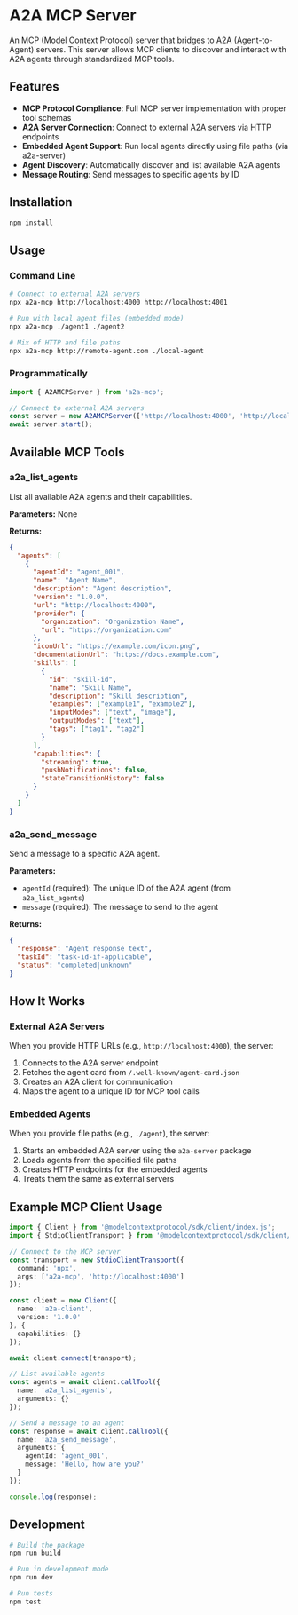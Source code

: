 # A2A MCP Server

An MCP (Model Context Protocol) server that bridges to A2A (Agent-to-Agent) servers. This server allows MCP clients to discover and interact with A2A agents through standardized MCP tools.

## Features

- **MCP Protocol Compliance**: Full MCP server implementation with proper tool schemas
- **A2A Server Connection**: Connect to external A2A servers via HTTP endpoints
- **Embedded Agent Support**: Run local agents directly using file paths (via a2a-server)
- **Agent Discovery**: Automatically discover and list available A2A agents
- **Message Routing**: Send messages to specific agents by ID

## Installation

```bash
npm install
```

## Usage

### Command Line

```bash
# Connect to external A2A servers
npx a2a-mcp http://localhost:4000 http://localhost:4001

# Run with local agent files (embedded mode)
npx a2a-mcp ./agent1 ./agent2

# Mix of HTTP and file paths
npx a2a-mcp http://remote-agent.com ./local-agent
```

### Programmatically

```typescript
import { A2AMCPServer } from 'a2a-mcp';

// Connect to external A2A servers
const server = new A2AMCPServer(['http://localhost:4000', 'http://localhost:4001']);
await server.start();
```

## Available MCP Tools

### a2a_list_agents
List all available A2A agents and their capabilities.

**Parameters:** None

**Returns:**
```json
{
  "agents": [
    {
      "agentId": "agent_001",
      "name": "Agent Name",
      "description": "Agent description",
      "version": "1.0.0",
      "url": "http://localhost:4000",
      "provider": {
        "organization": "Organization Name",
        "url": "https://organization.com"
      },
      "iconUrl": "https://example.com/icon.png",
      "documentationUrl": "https://docs.example.com",
      "skills": [
        {
          "id": "skill-id",
          "name": "Skill Name",
          "description": "Skill description",
          "examples": ["example1", "example2"],
          "inputModes": ["text", "image"],
          "outputModes": ["text"],
          "tags": ["tag1", "tag2"]
        }
      ],
      "capabilities": {
        "streaming": true,
        "pushNotifications": false,
        "stateTransitionHistory": false
      }
    }
  ]
}
```

### a2a_send_message
Send a message to a specific A2A agent.

**Parameters:**
- `agentId` (required): The unique ID of the A2A agent (from `a2a_list_agents`)
- `message` (required): The message to send to the agent

**Returns:**
```json
{
  "response": "Agent response text",
  "taskId": "task-id-if-applicable",
  "status": "completed|unknown"
}
```

## How It Works

### External A2A Servers
When you provide HTTP URLs (e.g., `http://localhost:4000`), the server:
1. Connects to the A2A server endpoint
2. Fetches the agent card from `/.well-known/agent-card.json`
3. Creates an A2A client for communication
4. Maps the agent to a unique ID for MCP tool calls

### Embedded Agents
When you provide file paths (e.g., `./agent`), the server:
1. Starts an embedded A2A server using the `a2a-server` package
2. Loads agents from the specified file paths
3. Creates HTTP endpoints for the embedded agents
4. Treats them the same as external servers

## Example MCP Client Usage

```typescript
import { Client } from '@modelcontextprotocol/sdk/client/index.js';
import { StdioClientTransport } from '@modelcontextprotocol/sdk/client/stdio.js';

// Connect to the MCP server
const transport = new StdioClientTransport({
  command: 'npx',
  args: ['a2a-mcp', 'http://localhost:4000']
});

const client = new Client({
  name: 'a2a-client',
  version: '1.0.0'
}, {
  capabilities: {}
});

await client.connect(transport);

// List available agents
const agents = await client.callTool({
  name: 'a2a_list_agents',
  arguments: {}
});

// Send a message to an agent
const response = await client.callTool({
  name: 'a2a_send_message',
  arguments: {
    agentId: 'agent_001',
    message: 'Hello, how are you?'
  }
});

console.log(response);
```

## Development

```bash
# Build the package
npm run build

# Run in development mode
npm run dev

# Run tests
npm test
```
